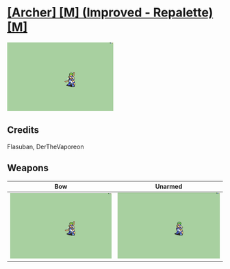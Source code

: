 # [\[Archer\] \[M\] \(Improved - Repalette\)\[M\]](./)

<img src="./5.%20Bow/Bow_000.png" alt="[Archer] [M] (Improved - Repalette)[M] standing" />

## Credits

Flasuban, DerTheVaporeon

## Weapons


|Bow |Unarmed |
|  :---: | :---: |
| <img alt="Bow animation" src="./5.%20Bow/Bow.gif" /> | <img alt="Unarmed animation" src="./8.%20Unarmed/Unarmed.gif" /> |
